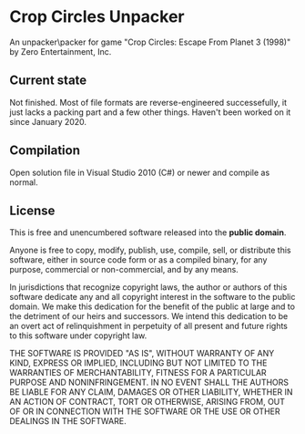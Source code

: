 # Crop Circles Unpacker
An unpacker\packer for game "Crop Circles: Escape From Planet 3 (1998)" by Zero Entertainment, Inc.

## Current state
Not finished. Most of file formats are reverse-engineered successefully, it just lacks a packing part and a few other things. Haven't been worked on it since January 2020.

## Compilation
Open solution file in Visual Studio 2010 (C#) or newer and compile as normal.

## License
This is free and unencumbered software released into the **public domain**.

Anyone is free to copy, modify, publish, use, compile, sell, or
distribute this software, either in source code form or as a compiled
binary, for any purpose, commercial or non-commercial, and by any
means.

In jurisdictions that recognize copyright laws, the author or authors
of this software dedicate any and all copyright interest in the
software to the public domain. We make this dedication for the benefit
of the public at large and to the detriment of our heirs and
successors. We intend this dedication to be an overt act of
relinquishment in perpetuity of all present and future rights to this
software under copyright law.

THE SOFTWARE IS PROVIDED "AS IS", WITHOUT WARRANTY OF ANY KIND,
EXPRESS OR IMPLIED, INCLUDING BUT NOT LIMITED TO THE WARRANTIES OF
MERCHANTABILITY, FITNESS FOR A PARTICULAR PURPOSE AND NONINFRINGEMENT.
IN NO EVENT SHALL THE AUTHORS BE LIABLE FOR ANY CLAIM, DAMAGES OR
OTHER LIABILITY, WHETHER IN AN ACTION OF CONTRACT, TORT OR OTHERWISE,
ARISING FROM, OUT OF OR IN CONNECTION WITH THE SOFTWARE OR THE USE OR
OTHER DEALINGS IN THE SOFTWARE.
